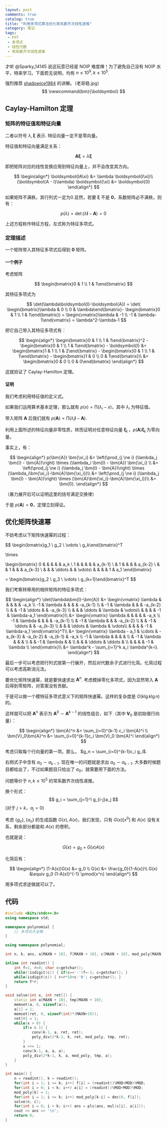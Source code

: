 ```yaml
---
layout: post
comments: true
catalog: true
title: "利用多项式算法优化常系数齐次线性递推"
category: 笔记
tags:
 - FFT
 - 多项式
 - 线性代数
 - 常系数齐次线性递推
---
```


才听 @Sparky_14145 说这玩意已经是 NOIP 难度辣！为了避免自己没有 NOIP 水平，特来学习。下面若无说明，均有 $n \le 10^9, k \le 10^5$.

强烈推荐 [shadowice1984](https://www.luogu.org/blog/ShadowassIIXVIIIIV/solution-p4723) 的讲解。（老哥稳.jpg）
$$
\newcommand{bm}{\boldsymbol}
$$

## Caylay-Hamilton 定理

### 矩阵的特征值和特征向量

二者以符号 $\lambda, \boldsymbol{\xi}$ 表示. 特征向量一定不是零向量。

特征值和特征向量满足关系：

$$
\boldsymbol{A\xi} = \lambda \boldsymbol{\xi}
$$

即把矩阵对应的线性变换应用到特征向量上，并不会改变其方向。

$$
\begin{align*}
\boldsymbol{IA\xi} &= \lambda \boldsymbol{I\xi}\\
(\boldsymbol{A - I}\lambda) \boldsymbol{\xi} &= \boldsymbol{0}
\end{align*}
$$

如果矩阵不满秩，其行列式一定为0.显然，若要 $\boldsymbol{\xi}​$ 不是 $\boldsymbol{0}​$，系数矩阵必不满秩，则有：

$$
p(\lambda) = \det(\lambda\boldsymbol{I}-\boldsymbol{A}) = 0
$$

上述方程称作特征方程，左式称为特征多项式。

### 定理描述

一个矩阵带入其特征多项式后得到 $\boldsymbol{0}$ 矩阵。

#### 一个例子

考虑矩阵 

$$
\begin{bmatrix}0 & 1 \\ 1 & 1\end{bmatrix}
$$

其特征多项式为 

$$
\det(\lambda\boldsymbol{I}-\boldsymbol{A}) = \det( \begin{bmatrix}\lambda & 0 \\ 0 & \lambda\end{bmatrix}- \begin{bmatrix}0 & 1 \\ 1 & 1\end{bmatrix}) = \begin{vmatrix}\lambda & -1 \\ -1 & \lambda-1\end{vmatrix} = \lambda^2-\lambda-1
$$

把它自己带入其特征多项式有：

$$
\begin{align*}
\begin{bmatrix}0 & 1 \\ 1 & 1\end{bmatrix}^2 - \begin{bmatrix}0 & 1 \\ 1 & 1\end{bmatrix} - \boldsymbol{I} &= \begin{bmatrix}1 & 1 \\ 1 & 2\end{bmatrix} - \begin{bmatrix}0 & 1 \\ 1 & 1\end{bmatrix} - \begin{bmatrix}1 & 0 \\ 0 & 1\end{bmatrix}\\
&= \begin{bmatrix}0 & 0 \\ 0 & 0\end{bmatrix}
\end{align*}
$$

这就验证了 Caylay-Hamilton 定理。

#### 证明

我们考虑利用特征值的定义式。

如果我们运用算术基本定理，那么就有 $p(x) = \prod (\lambda_i - x)$，其中 $\lambda_i$ 为特征值。

带入矩阵 $\boldsymbol{A}$ 后我们就有 $p(\boldsymbol{A}) = \prod (\lambda_i \boldsymbol{I} - \boldsymbol{A})$.

利用上面所述的特征向量非零性质，转而证明对任意特征向量 $\boldsymbol{\xi_i}$ ，$p(\boldsymbol{A}) \boldsymbol{\xi_i}$ 为零向量。

事实上，有：

$$
\begin{align*}
p(\bm{A}) \bm{\xi_i} &= \left(\prod_{j \ne i} (\lambda_j \bm{I} - \bm{A})\right) \times (\lambda_i \bm{I} - \bm{A}) \bm{\xi_i} \\
&=  \left(\prod_{j \ne i} (\lambda_j \bm{I} - \bm{A})\right) \times (\lambda_i\bm{\xi_i}-\bm{A}\bm{\xi_i})\\
&=  \left(\prod_{j \ne i} (\lambda_j \bm{I} - \bm{A})\right) \times (\bm{A}\bm{\xi_i}-\bm{A}\bm{\xi_i})\\
&= \bm{0}.
\end{align*}
$$

（暴力展开后可以证明这里的括号满足交换律）

于是 $p(\bm{A}) = \bm{0}$，定理立刻得证。

## 优化矩阵快速幂

不妨考虑以下矩阵快速幂的过程：

$$
\begin{bmatrix}g_1 \\ g_2 \\ \vdots \\ g_k\end{bmatrix}^T

\times

\begin{bmatrix}
0 &  &  &  &  & a_k \\
1 &  &  &  &  & a_{k-1} \\
 & 1 &  &  &  & a_{k-2} \\
 &  & 1 &  &  & a_{k-3} \\
 &  &  &  \ddots &   & \vdots\\
  &  &  &  & 1 & a_1
\end{bmatrix}

= \begin{bmatrix}g_2 \\ g_3 \\ \vdots \\ g_{k+1}\end{bmatrix}^T
$$

我们考察转移用的相伴矩阵的特征多项式：

$$
\begin{align*}
\det(\lambda\bm{I}-\bm{A}) &=
\begin{vmatrix}
\lambda &  &  &  &  & -a_k \\
-1 & \lambda &  &  &  & -a_{k-1} \\
 & -1 & \lambda &  &  & -a_{k-2} \\
 &  & -1 & \ddots &  & -a_{k-3} \\
 &  &  &  \ddots & \lambda  & \vdots\\
  &  &  &  & -1 & \lambda-a_1
\end{vmatrix}\\
&=
\begin{vmatrix}
\lambda &  &  &  &  & -a_k \\
-1 & \lambda &  &  &  & -a_{k-1} \\
 & -1 & \lambda &  &  & -a_{k-2} \\
 &  & -1 & \ddots &  & -a_{k-3} \\
 &  &  &  \ddots & \lambda  & \vdots\\
  &  &  &  & -1 & \lambda-a_1
\end{vmatrix}^T\\
&= 
\begin{vmatrix}
\lambda - a_1 & \cdots & -a_{k-3} & -a_{k-2} & -a_{k-1} & -a_k \\
-1 & \lambda &  &  &  &  \\
 & -1 & \lambda &  &  &  \\
 &  & -1 & \lambda &  &  \\
 &  &  & \ddots & \ddots &  \\
 &  &  &  & -1 & \lambda \\
\end{vmatrix}\\
&= \lambda^k - \sum_{i=1}^k a_i \lambda^{k-i}.
\end{align*}
$$

最后一步可以考虑把行列式按第一行展开，然后对代数余子式进行化简。化简过程可以考虑高斯消元法。

要优化矩阵快速幂，就是要快速求出 $\bm{A}^n$. 考虑模掉零化多项式，因为显然带入 $\bm{A}$ 后得到零矩阵，对答案没有贡献。

于是可以做一个模特征多项式意义下的矩阵快速幂。这样的复杂度是 $O(k \lg k \lg n)$ 的。

这样就可以把 $\bm{A}^n$ 表示为 $\bm{A}^0 \sim \bm{A}^{k-1}$ 的线性组合，如下（其中 $\bm{V}_0$ 是初始值行向量）：

$$
\begin{align*}
\bm{A}^n &= \sum_{i=0}^{k-1} c_i \bm{A}^i \\
\bm{V}_0\bm{A}^n &= \sum_{i=0}^{k-1}c_i \bm{V}_0 \bm{A}^i
\end{align*}
$$

考虑只取每个行向量的第一项。那么， $g_n = \sum_{i=0}^{k-1}c_i g_i$.

右侧式子中含有 $a_0 \sim a_{k-1}$. 现在唯一的问题就是求出 $a_0 \sim a_{k-1}$. 大多数时候题目都给出了，不过如果题目只给出了 $a_0$，就需要用下面的方法。

问题等价于 $n, k \le 10^5$ 的常系数齐次线性递推。

换个形式：
$$
g_i = \sum_{j=1}^i g_{i-j}a_j
$$
(对于 $j > k$，$a_j = 0$)

考虑 $\{g_n\}, \{a_n\}$ 的生成函数 $G(x), A(x)$，我们发现，只有 $G(x)[x^0]$ 和 $A(x)$ 没有关系，剩余部分都是和 $A(x)$ 的卷积。

也就是说：

$$
G(x) = g_0 + G(x)A(x)
$$

化简后有：

$$
\begin{align*}
(1-A(x))G(x) &= g_0 \\
G(x) &= \frac{g_0}{1-A(x)}\\
G(x) &\equiv g_0 (1-A(x))^{-1} \pmod{x^n}
\end{align*}
$$


用多项式求逆做就可以了。

## 代码

```cpp
#include <bits/stdc++.h>
using namespace std;

namespace polynomial {
    // 多项式大全略
}

using namespace polynomial;

int n, k, ans, a[MAXN + 10], f[MAXN + 10], c[MAXN + 10], mod_poly[MAXN + 10];

inline int readint() {
    int f=1, r=0; char c=getchar();
    while(!isdigit(c)) { if(c=='-')f=-1; c=getchar(); }
    while(isdigit(c)) { r=r*10+c-'0'; c=getchar(); }
    return f*r;
}

void solve(int x, int ret[]) {
    static int a[MAXN + 10], tmp[MAXN + 10];
    memset(a, 0, sizeof(a));
    a[1] = 1;
    memset(ret, 0, sizeof(int)*(MAXN+10));
    ret[0] = 1;
    while(x > 0) {
        if(x & 1) {
            conv(k-1, a, ret, ret);
            poly_div(2*k-1, k, ret, mod_poly, tmp, ret);
        }
        x >>= 1;
        conv(k-1, a, a, a);
        poly_div(2*k-1, k, a, mod_poly, tmp, a);
    }
}

int main() {
    n = readint(), k = readint();
    for(int i = 1; i <= k; i++) f[i] = (readint()%MOD+MOD)%MOD;
    for(int i = 0; i < k; i++) a[i] = (readint()%MOD+MOD)%MOD;
    mod_poly[k] = 1;
    for(int i = 1; i <= k; i++) mod_poly[k-i] = dec(0, f[i]);
    solve(n, c);
    for(int i = 0; i < k; i++) ans = pls(ans, mul(c[i], a[i]));
    cout << ans << '\n';
    return 0;
}
```

